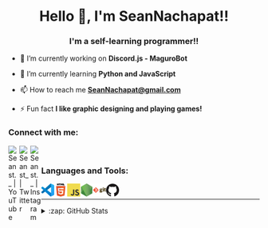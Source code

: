 <link rel="stylesheet" href="devicon.min.css">

<h1 align="center">Hello 👋, I'm SeanNachapat!!</h1>
<h3 align="center">I'm a self-learning programmer!!</h3>

- 🔭 I’m currently working on **Discord.js - MaguroBot**

- 🌱 I’m currently learning **Python and JavaScript**

- 📫 How to reach me **SeanNachapat@gmail.com**

- ⚡ Fun fact **I like graphic designing and playing games!**

### Connect with me:

[<img align="left" alt="Seanst._ | YouTube" width="22px" src="https://cdn.jsdelivr.net/npm/simple-icons@v3/icons/youtube.svg" />][youtube]
[<img align="left" alt="Seanst_ | Twitter" width="22px" src="https://cdn.jsdelivr.net/npm/simple-icons@v3/icons/twitter.svg" />][twitter]
[<img align="left" alt="Seanst._ | Instagram" width="22px" src="https://cdn.jsdelivr.net/npm/simple-icons@v3/icons/instagram.svg" />][instagram]

<br />

### Languages and Tools:

[<img align="left" alt="Visual Studio Code" width="26px" src="https://raw.githubusercontent.com/github/explore/80688e429a7d4ef2fca1e82350fe8e3517d3494d/topics/visual-studio-code/visual-studio-code.png" />][blank]
[<img align="left" alt="HTML5" width="26px" src="https://raw.githubusercontent.com/github/explore/80688e429a7d4ef2fca1e82350fe8e3517d3494d/topics/html/html.png" />][blank]
[<img align="left" alt="JavaScript" width="26px" src="https://raw.githubusercontent.com/github/explore/80688e429a7d4ef2fca1e82350fe8e3517d3494d/topics/javascript/javascript.png" />][blank]
[<img align="left" alt="Node.js" width="26px" src="https://raw.githubusercontent.com/github/explore/80688e429a7d4ef2fca1e82350fe8e3517d3494d/topics/nodejs/nodejs.png" />][blank]
[<img align="left" alt="Git" width="26px" src="https://raw.githubusercontent.com/github/explore/80688e429a7d4ef2fca1e82350fe8e3517d3494d/topics/git/git.png" />][blank]
[<img align="left" alt="GitHub" width="26px" src="https://raw.githubusercontent.com/github/explore/78df643247d429f6cc873026c0622819ad797942/topics/github/github.png" />][blank]

<br />

---

<details>
  <summary>:zap: GitHub Stats</summary>

  <img align="left" alt="SeanNachapat's GitHub Stats" src="https://github-readme-stats.codestackr.vercel.app/api?username=SeanNachapat&show_icons=true&hide_border=true" />

</details>


<!--
**SeanNachapat/SeanNachapat** is a ✨ _special_ ✨ repository because its `README.md` (this file) appears on your GitHub profile.

Here are some ideas to get you started:

- 🔭 I’m currently working on ...
- 🌱 I’m currently learning ...
- 👯 I’m looking to collaborate on ...
- 🤔 I’m looking for help with ...
- 💬 Ask me about ...
- 📫 How to reach me: ...
- 😄 Pronouns: ...
- ⚡ Fun fact: ...
-->

</details>

[blank]: ---
[youtube]:https://www.youtube.com/channel/UCOlBPKuRzlbj1JGxiBLUIkg
[twitter]:https://twitter.com/Seanst_
[instagram]:https://www.instagram.com/seanst._/
